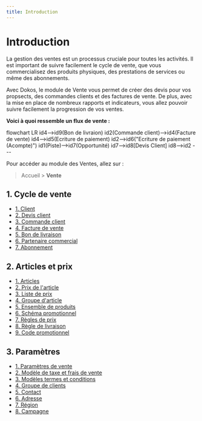 ```yaml
---
title: Introduction
---
```


# Introduction

La gestion des ventes est un processus cruciale pour toutes les activités. Il est important de suivre facilement le cycle de vente, que vous commercialisez des produits physiques, des prestations de services ou même des abonnements.

Avec Dokos, le module de Vente vous permet de créer des devis pour vos propsects, des commandes clients et des factures de vente. De plus, avec la mise en place de nombreux rapports et indicateurs, vous allez pouvoir suivre facilement la progression de vos ventes.

**Voici à quoi ressemble un flux de vente :**

<mermaid>
flowchart LR
	id4-->id9(Bon de livraion)
  id2(Commande client)-->id4(Facture de vente)
  id4-->id5(Ecriture de paiement)
  id2-->id6("Ecriture de paiement (Acompte)")
  id1(Piste)-->id7(Opportunité)
 	id7-->id8[Devis Client]
  id8-->id2
</mermaid>
---

Pour accéder au module des Ventes, allez sur :

> Accueil > **Vente**

## 1. Cycle de vente
- [1. Client](/dokos/parametrage/clients)
- [2. Devis client](/dokos/ventes/devis)
- [3. Commande client](/dokos/ventes/commande-client)
- [4. Facture de vente](/dokos/ventes/facture-de-vente)
- [5. Bon de livraison](/dokos/stocks/delivery-note)
- [6. Partenaire commercial](/dokos/ventes/partenaire-commercial)
- [7. Abonnement](/dokos/ventes/abonnements)

## 2. Articles et prix
- [1. Articles](/dokos/parametrage/articles)
- [2. Prix de l'article](/dokos/parametrage/prix)
- [3. Liste de prix](/dokos/parametrage/prix)
- [4. Groupe d'article](/dokos/parametrage/articles#groupes-darticles)
- [5. Ensemble de produits](/dokos/stocks/ensembles-de-produits)
- [6. Schéma promotionnel](/dokos/stocks/schemas-promotionnels)
- [7. Règles de prix](/dokos/stocks/regles-de-prix)
- [8. Règle de livraison](/dokos/stocks/shipping-rule)
- [9. Code promotionnel](/dokos/ventes/code-promotionnel)

## 3.  Paramètres
- [1. Paramètres de vente](/dokos/ventes/parametres-vente)
- [2. Modèle de taxe et frais de vente](/dokos/ventes/taxes)
- [3. Modèles termes et conditions](/settings/terms-and-conditions)
- [4. Groupe de clients](/dokos/parametrage/clients-group)
- [5. Contact](/dodock/fonctionnalites/contacts_addresses/contacts)
- [6. Adresse](/dodock/fonctionnalites/contacts_addresses/addresses)
- [7. Région](/dokos/ventes/facture-de-vente)
- [8. Campagne](/dokos/crm/campagne)